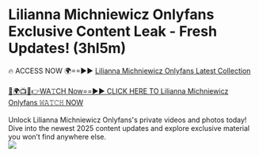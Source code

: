 # Lilianna Michniewicz Onlyfans Exclusive Content Leak - Fresh Updates! (3hl5m)

🔥 ACCESS NOW 🌍==►► <a href="https://tinyurl.com/kvy9nzfs" rel="nofollow">Lilianna Michniewicz Onlyfans Latest Collection</a>
<br><br>
[🔴🌍📺📱👉WA𝚃CH Now==►► CLICK HERE TO Lilianna Michniewicz Onlyfans 𝚆𝙰𝚃𝙲𝙷 NOW](https://tinyurl.com/kvy9nzfs)
<br><br>
Unlock Lilianna Michniewicz Onlyfans's private videos and photos today! Dive into the newest 2025 content updates and explore exclusive material you won’t find anywhere else.
<br>
<a href="https://tinyurl.com/kvy9nzfs" rel="nofollow" data-target="animated-image.originalLink"><img src="https://camo.githubusercontent.com/8a4f000d20f83aca3bf7ec5f350d767afa0574a8a352519fd8cfa583a6f93a33/68747470733a2f2f692e696d6775722e636f6d2f644a486b345a712e676966" data-canonical-src="https://i.imgur.com/dJHk4Zq.gif" style="max-width: 100%; display: inline-block;" data-target="animated-image.originalImage"></a>
<br>
